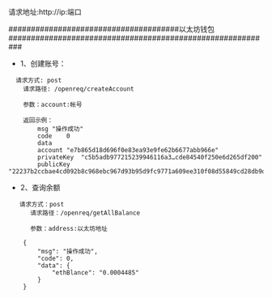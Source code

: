 请求地址:http://ip:端口

######################################以太坊钱包###########################################################

- 1、创建账号：
```
  请求方式: post
    请求路径: /openreq/createAccount

    参数：account:帐号
```

```
    返回示例：
        msg	"操作成功"
        code	0
        data
        account	"e7b865d18d696f0e83ea93e9fe62b6677abb966e"
        privateKey	"c5b5adb977215239946116a3…cde84540f250e6d265df200"
        publicKey	"22237b2ccbae4cd092b8c968ebc967d93b95d9fc9771a609ee310f08d55849cd28db9de1d5c59464b06990c9e8ef0a30412678566f4fa42c75ac42c918c1e539"
```
- 2、查询余额
```
   请求方式：post
      请求路径：/openreq/getAllBalance

      参数：address:以太坊地址
```

```
    {
        "msg": "操作成功",
        "code": 0,
        "data": {
            "ethBlance": "0.0004485"
        }
    }
```